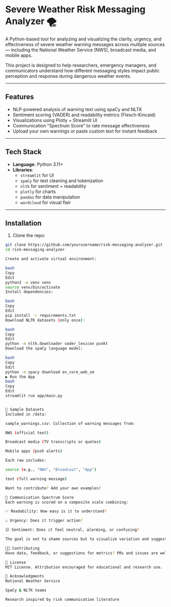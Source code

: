 # Severe Weather Risk Messaging Analyzer 🌪️

A Python-based tool for analyzing and visualizing the clarity, urgency, and effectiveness of severe weather warning messages across multiple sources — including the National Weather Service (NWS), broadcast media, and mobile apps.

This project is designed to help researchers, emergency managers, and communicators understand how different messaging styles impact public perception and response during dangerous weather events.

---

##  Features

- NLP-powered analysis of warning text using spaCy and NLTK
- Sentiment scoring (VADER) and readability metrics (Flesch-Kincaid)
- Visualizations using Plotly + Streamlit UI
- Communication "Spectrum Score" to rate message effectiveness
- Upload your own warnings or paste custom text for instant feedback

---

## Tech Stack

- **Language**: Python 3.11+
- **Libraries**: 
  - `streamlit` for UI
  - `spaCy` for text cleaning and tokenization
  - `nltk` for sentiment + readability
  - `plotly` for charts
  - `pandas` for data manipulation
  - `wordcloud` for visual flair

---

## Installation

1. Clone the repo:

```bash
git clone https://github.com/yourusername/risk-messaging-analyzer.git
cd risk-messaging-analyzer

Create and activate virtual environment:

bash
Copy
Edit
python3 -m venv venv
source venv/bin/activate
Install dependencies:

bash
Copy
Edit
pip install -r requirements.txt
Download NLTK datasets (only once):

bash
Copy
Edit
python -m nltk.downloader vader_lexicon punkt
Download the spaCy language model:

bash
Copy
Edit
python -m spacy download en_core_web_sm
▶️ Run the App
bash
Copy
Edit
streamlit run app/main.py


📂 Sample Datasets
Included in /data:

sample_warnings.csv: Collection of warning messages from:

NWS (official text)

Broadcast media (TV transcripts or quotes)

Mobile apps (push alerts)

Each row includes:

source (e.g., "NWS", "Broadcast", "App")

text (full warning message)

Want to contribute? Add your own examples!

🧠 Communication Spectrum Score
Each warning is scored on a composite scale combining:

✅ Readability: How easy is it to understand?

⚠️ Urgency: Does it trigger action?

😐 Sentiment: Does it feel neutral, alarming, or confusing?

The goal is not to shame sources but to visualize variation and suggest improvements in crisis communication.

👩‍💻 Contributing
Have data, feedback, or suggestions for metrics? PRs and issues are welcome!

📜 License
MIT License. Attribution encouraged for educational and research use.

🔗 Acknowledgments
National Weather Service

SpaCy & NLTK teams

Research inspired by risk communication literature
